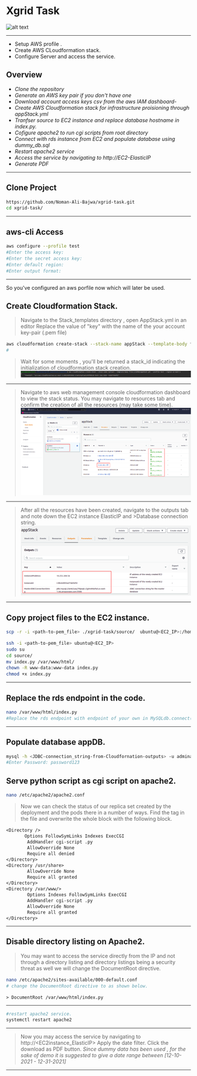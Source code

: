 # Xgrid Task
![alt text](https://www.pasha.org.pk/pashapk/2019/07/xgrid-logo-1.png?raw=true)


***

- Setup AWS profile .
- Create AWS CLoudformation stack.
- Configure Server and access the service.


## Overview

- *Clone the repository*
- *Generate an AWS key pair if you don't have one*
- *Download account access keys csv from the aws IAM dashboard*- 
- *Create AWS Cloudformation stack for infrastructure proisioning through appStack.yml*
- *Tranfser source to EC2 instance and replace database hostname in index.py.*
- *Cofigure apache2 to run cgi scripts from root directory*
- *Connect with rds instance from EC2 and populate database using dummy_db.sql*
- *Restart apache2 service*
- *Access the service by navigating to http://EC2-ElasticIP*
- *Generate PDF*


---


## Clone Project

```sh
https://github.com/Noman-Ali-Bajwa/xgrid-task.git
cd xgrid-task/
```
---

## aws-cli Access
```sh
aws configure --profile test
#Enter the access key:
#Enter the secret access key:
#Enter default region:
#Enter output format:
```
---
So you've configured an aws porfile now which will later be used.
## Create Cloudformation Stack.
>Navigate to the Stack_templates directory , open AppStack.yml in an editor
>Replace the value of "key" with the name of the your account key-pair (.pem file)
```sh
aws cloudformation create-stack --stack-name appStack --template-body file://\$PWD/AppStack.yml --profile test --region us-east-1
#
```
>Wait for some moments , you'll be returned a stack_id indicating the initialization of cloudformation stack creation.
![alt text](https://github.com/Noman-Ali-Bajwa/xgrid-task/blob/main/stack_created.png?raw=true)
---
>Navigate to aws web management console cloudformation dashboard to view the stack status.
>You may navigate to resources tab and confirm the creation of all the resources (may take some time).
![alt text](https://github.com/Noman-Ali-Bajwa/xgrid-task/blob/main/appStack_dashboard.png?raw=true)
---
>After all the resources have been created, navigate to the outputs tab and note down the EC2 instance ElasticIP and >Database connection string.
![alt text](https://github.com/Noman-Ali-Bajwa/xgrid-task/blob/main/appStack_outputs.png?raw=true)
---
## Copy project files to the EC2 instance.
```sh
scp -r -i <path-to-pem_file> ./xgrid-task/source/  ubuntu@<EC2_IP>:/home/ubuntu/
```

```sh
ssh -i <path-to-pem_file> ubuntu@<EC2_IP>
sudo su
cd source/
mv index.py /var/www/html/
chown -R www-data:www-data index.py
chmod +x index.py
```
---
## Replace the rds endpoint in the code.
```sh
nano /var/www/html/index.py
#Replace the rds endpoint with endpoint of your own in MySQLdb.connect() 
```
---
## Populate database appDB.
```sh
mysql -h <JDBC-connection_string-from-Cloudfornation-outputs> -u adminadmin -appDB -p < dummy_DB.sql
#Enter Password: password123
```

## Serve python script as cgi script on apache2.

```sh
nano /etc/apache2/apache2.conf
```
>Now we can check the status of our replica set created by the deployment and the pods there in a number of ways.
>Find the </Directory> tag in the file and overwrite the whole block with the following block.
```
<Directory />
       Options FollowSymLinks Indexes ExecCGI
        AddHandler cgi-script .py
        AllowOverride None
        Require all denied
</Directory>
<Directory /usr/share>
        AllowOverride None
        Require all granted
</Directory>
<Directory /var/www/>
        Options Indexes FollowSymLinks ExecCGI
        AddHandler cgi-script .py
        AllowOverride None
        Require all granted
</Directory>
```

---
## Disable directory listing on Apache2.
>You may want to access the service directly from the IP and not through a directory listing and directory listings being a security threat as well we will change the DocumentRoot directive.
```sh
nano /etc/apache2/sites-available/000-default.conf
# change the DocumentRoot directive to as shown below.
```
```
> DocumentRoot /var/www/html/index.py
```
---
```sh
#restart apache2 service.
systemctl restart apache2
```
---

>Now you may access the service by navigating to http://<EC2instance_ElasticIP>
Apply the date filter.
Click the download as PDF button.
*Since dummy data has been used , for the sake of demo it is suggested to give a date range between [12-10-2021 - 12-31-2021]*
---

